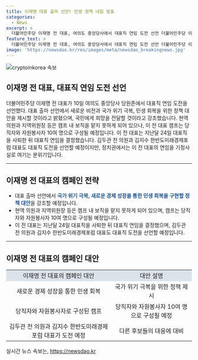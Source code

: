 ```yaml
---
title: 이재명 대표 출마 선언! 민생 정책 내일 발표
categories:
  - News
excerpt: >
  더불어민주당 이재명 전 대표, 여의도 중앙당사에서 대표직 연임 도전 선언 더불어민주당 이재명 전 대표가 10일 여의도 중앙당사에서 대표직 연임 도전을 선언했다. 9일 보도자료를 통해 대표 출마 선언에서 국가 위기 극복, 경제 성장을 통한 민생 회복을 구현할 정책 대안을 제시할 것이라고 전했으며, 권혁기 총괄팀장은 국민의힘 전당대회 후보들의 공세성 메시지와는 달리 미래지향적인 대안이 담길 것이라고 전했다.
feature_text: >
  더불어민주당 이재명 전 대표, 여의도 중앙당사에서 대표직 연임 도전 선언 더불어민주당 이재명 전 대표가 10일 여의도 중앙당사에서 대표직 연임 도전을 선언했다. 9일 보도자료를 통해 대표 출마 선언에서 국가 위기 극복, 경제 성장을 통한 민생 회복을 구현할 정책 대안을 제시할 것이라고 전했으며, 권혁기 총괄팀장은 국민의힘 전당대회 후보들의 공세성 메시지와는 달리 미래지향적인 대안이 담길 것이라고 전했다.
image: 'https://newsdao.kr/res/images/meta/newsdao_breakingnews.jpg'
---
```


<p><img src="https://newsdao.kr/res/images/meta/newsdao_breakingnews.jpg" alt="cryptoinkorea 속보" /></p>

<h2 data-ke-size="size26">이재명 전 대표, 대표직 연임 도전 선언</h2>

<p data-ke-size="size16">더불어민주당 이재명 전 대표가 10일 여의도 중앙당사 당원존에서 대표직 연임 도전을 선언했다. 대표 출마 선언에서 새로운 비전과 국가 위기 극복, 민생 회복을 위한 정책 대안을 제시할 것이라고 밝혔으며, 국민에게 희망을 전달할 것이라고 강조했습니다. 현역 의원과 지역위원장 등은 캠프 내 보직을 맡지 못하게 되어 있으나, 이 전 대표 캠프는 당직자와 자원봉사자 10여 명으로 구성될 예정입니다. 이 전 대표는 지난달 24일 대표직을 사퇴한 뒤 대표직 연임을 결정했습니다. 김두관 전 의원과 김지수 한반도미래경제포럼 대표도 대표직 도전을 선언할 예정이지만, 정치권에서는 이 전 대표의 연임을 기정사실로 여기는 분위기입니다.</p>

<hr>

<h2 data-ke-size="size26">이재명 전 대표의 캠페인 전략</h2>

<ul>
  <li>대표 출마 선언에서 <b><span style="color: #1a5490;">국가 위기 극복, 새로운 경제 성장을 통한 민생 회복을 구현할 정책 대안</span></b>을 강조할 예정입니다.</li>
  <li>현역 의원과 지역위원장 등은 캠프 내 보직을 맡지 못하게 되어 있으며, 캠프는 당직자와 자원봉사자 10여 명으로 구성될 예정입니다.</li>
  <li>이 전 대표는 지난달 24일 대표직을 사퇴한 뒤 대표직 연임을 결정했으며, 김두관 전 의원과 김지수 한반도미래경제포럼 대표도 대표직 도전을 선언할 예정입니다.</li>
</ul>

<hr>

<h2 data-ke-size="size26">이재명 전 대표의 캠페인 대안</h2>

<table style="width: 100%;">
<tbody>
<tr>
<td style="text-align: center; background-color: #21538527;">이재명 전 대표의 캠페인 대안</td>
<td style="text-align: center; background-color: #21538527;">대안 설명</td>
</tr>
<tr>
<td style="text-align: center;">새로운 경제 성장을 통한 민생 회복</td>
<td style="text-align: center;">국가 위기 극복을 위한 정책 제시</td>
</tr>
<tr>
<td style="text-align: center;">당직자와 자원봉사자로 구성된 캠프</td>
<td style="text-align: center;">당직자와 자원봉사자 10여 명으로 구성될 예정</td>
</tr>
<tr>
<td style="text-align: center;">김두관 전 의원과 김지수 한반도미래경제포럼 대표가 도전 예정</td>
<td style="text-align: center;">다른 후보들의 대응에 대비</td>
</tr>
</tbody>
</table>
실시간 뉴스 속보는, <a href="https://newsdao.kr" rel="dofollow">https://newsdao.kr</a>


